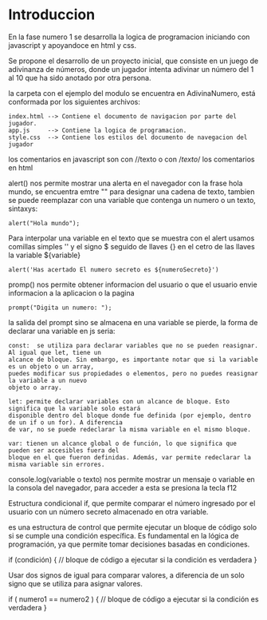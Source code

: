 # Introduccion

En la fase numero 1 se desarrolla la logica de programacion iniciando con javascript y apoyandoce
en html y css.

Se propone el desarrollo de un proyecto inicial, que consiste en un juego de adivinanza de números,
donde un jugador intenta adivinar un número del 1 al 10 que ha sido anotado por otra persona.

la carpeta con el ejemplo del modulo se encuentra en AdivinaNumero, está conformada por los siguientes
archivos:

    index.html --> Contiene el documento de navigacion por parte del jugador.
    app.js     --> Contiene la logica de programacion.
    style.css  --> Contiene los estilos del documento de navegacion del jugador

los comentarios en javascript son con //texto o con /*texto*/
los comentarios en html <!-- texto -->

alert() nos permite mostrar una alerta en el navegador con la frase hola mundo, se encuentra emtre "" para
designar una cadena de texto, tambien se puede reemplazar con una variable que contenga un numero o
un texto, sintaxys:

    alert("Hola mundo");

Para interpolar una variable en el texto que se muestra con el alert usamos comillas simples '' y el signo
$ seguido de llaves {} en el cetro de las llaves la variable ${variable}

    alert('Has acertado El numero secreto es ${numeroSecreto}')

promp() nos permite obtener informacion del usuario o que el usuario envie informacion a la aplicacion
o la pagina

    prompt("Digita un numero: ");

la salida del prompt sino se almacena en una variable se pierde, la forma de declarar una variable en
js seria:

    const:  se utiliza para declarar variables que no se pueden reasignar. Al igual que let, tiene un
    alcance de bloque. Sin embargo, es importante notar que si la variable es un objeto o un array,
    puedes modificar sus propiedades o elementos, pero no puedes reasignar la variable a un nuevo
    objeto o array.

    let: permite declarar variables con un alcance de bloque. Esto significa que la variable solo estará
    disponible dentro del bloque donde fue definida (por ejemplo, dentro de un if o un for). A diferencia
    de var, no se puede redeclarar la misma variable en el mismo bloque.

    var: tienen un alcance global o de función, lo que significa que pueden ser accesibles fuera del
    bloque en el que fueron definidas. Además, var permite redeclarar la misma variable sin errores.

console.log(variable o texto) nos permite mostrar un mensaje o variable en la consola del navegador,
para acceder a esta se presiona la tecla f12

Estructura condicional if, que permite comparar el número ingresado por el usuario con un número secreto
almacenado en otra variable.

es una estructura de control que permite ejecutar un bloque de código solo si se cumple una condición
específica. Es fundamental en la lógica de programación, ya que permite tomar decisiones basadas en
condiciones.

if (condición) {
    // bloque de código a ejecutar si la condición es verdadera
}

Usar dos signos de igual para comparar valores, a diferencia de un solo signo que se utiliza para asignar
valores.

if ( numero1 == numero2 ) {
    // bloque de código a ejecutar si la condición es verdadera
}
